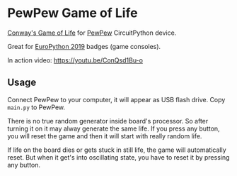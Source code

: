 # PewPew Game of Life

[Conway's Game of Life](https://en.wikipedia.org/wiki/Conway%27s_Game_of_Life) for [PewPew](https://hackaday.io/project/159733-pewpew-standalone) CircuitPython device.

Great for [EuroPython 2019](https://ep2019.europython.eu/events/pewpew-workshops/) badges (game consoles).

In action video: https://youtu.be/ConQsd1Bu-o

## Usage

Connect PewPew to your computer, it will appear as USB flash drive. Copy `main.py` to PewPew.

There is no true random generator inside board's processor. So after turning it on it may alway generate the same life. If you press any button, you will reset the game and then it will start with really random life.

If life on the board dies or gets stuck in still life, the game will automatically reset. But when it get's into oscillating state, you have to reset it by pressing any button.
